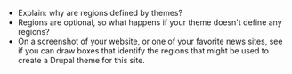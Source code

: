 * Explain: why are regions defined by themes?
* Regions are optional, so what happens if your theme doesn't define any regions?
* On a screenshot of your website, or one of your favorite news sites, see if you can draw boxes that identify the regions that might be used to create a Drupal theme for this site.





